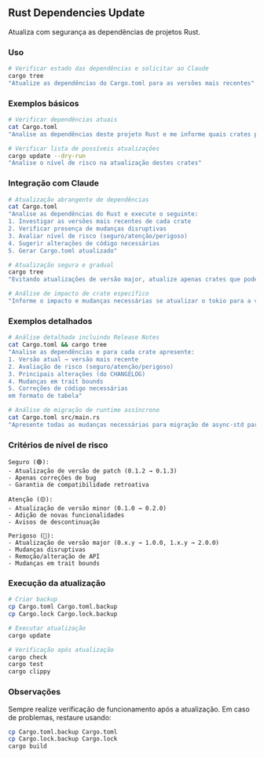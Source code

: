 ## Rust Dependencies Update

Atualiza com segurança as dependências de projetos Rust.

### Uso

```bash
# Verificar estado das dependências e solicitar ao Claude
cargo tree
"Atualize as dependências do Cargo.toml para as versões mais recentes"
```

### Exemplos básicos

```bash
# Verificar dependências atuais
cat Cargo.toml
"Analise as dependências deste projeto Rust e me informe quais crates podem ser atualizados"

# Verificar lista de possíveis atualizações
cargo update --dry-run
"Analise o nível de risco na atualização destes crates"
```

### Integração com Claude

```bash
# Atualização abrangente de dependências
cat Cargo.toml
"Analise as dependências do Rust e execute o seguinte:
1. Investigar as versões mais recentes de cada crate
2. Verificar presença de mudanças disruptivas
3. Avaliar nível de risco (seguro/atenção/perigoso)
4. Sugerir alterações de código necessárias
5. Gerar Cargo.toml atualizado"

# Atualização segura e gradual
cargo tree
"Evitando atualizações de versão major, atualize apenas crates que podem ser atualizados com segurança"

# Análise de impacto de crate específico
"Informe o impacto e mudanças necessárias se atualizar o tokio para a versão mais recente"
```

### Exemplos detalhados

```bash
# Análise detalhada incluindo Release Notes
cat Cargo.toml && cargo tree
"Analise as dependências e para cada crate apresente:
1. Versão atual → versão mais recente
2. Avaliação de risco (seguro/atenção/perigoso)
3. Principais alterações (do CHANGELOG)
4. Mudanças em trait bounds
5. Correções de código necessárias
em formato de tabela"

# Análise de migração de runtime assíncrono
cat Cargo.toml src/main.rs
"Apresente todas as mudanças necessárias para migração de async-std para tokio, ou atualização de versão major do tokio"
```

### Critérios de nível de risco

```
Seguro (🟢):
- Atualização de versão de patch (0.1.2 → 0.1.3)
- Apenas correções de bug
- Garantia de compatibilidade retroativa

Atenção (🟡):
- Atualização de versão minor (0.1.0 → 0.2.0)
- Adição de novas funcionalidades
- Avisos de descontinuação

Perigoso (🔴):
- Atualização de versão major (0.x.y → 1.0.0, 1.x.y → 2.0.0)
- Mudanças disruptivas
- Remoção/alteração de API
- Mudanças em trait bounds
```

### Execução da atualização

```bash
# Criar backup
cp Cargo.toml Cargo.toml.backup
cp Cargo.lock Cargo.lock.backup

# Executar atualização
cargo update

# Verificação após atualização
cargo check
cargo test
cargo clippy
```

### Observações

Sempre realize verificação de funcionamento após a atualização. Em caso de problemas, restaure usando:

```bash
cp Cargo.toml.backup Cargo.toml
cp Cargo.lock.backup Cargo.lock
cargo build
```
